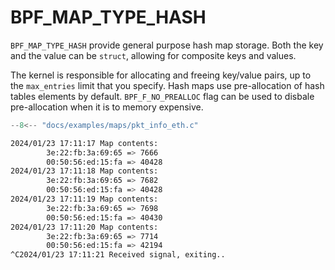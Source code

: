 # BPF_MAP_TYPE_HASH

`BPF_MAP_TYPE_HASH` provide general purpose hash map storage. Both the key and the value can be `struct`, allowing for composite keys and values.

The kernel is responsible for allocating and freeing key/value pairs, up to the `max_entries` limit that you specify. Hash maps use pre-allocation of hash tables elements by default. `BPF_F_NO_PREALLOC` flag can be used to disbale pre-allocation when it is to memory expensive.

```c
--8<-- "docs/examples/maps/pkt_info_eth.c"
```


```bash
2024/01/23 17:11:17 Map contents:
        3e:22:fb:3a:69:65 => 7666
        00:50:56:ed:15:fa => 40428
2024/01/23 17:11:18 Map contents:
        3e:22:fb:3a:69:65 => 7682
        00:50:56:ed:15:fa => 40428
2024/01/23 17:11:19 Map contents:
        3e:22:fb:3a:69:65 => 7698
        00:50:56:ed:15:fa => 40430
2024/01/23 17:11:20 Map contents:
        3e:22:fb:3a:69:65 => 7714
        00:50:56:ed:15:fa => 42194
^C2024/01/23 17:11:21 Received signal, exiting..

```